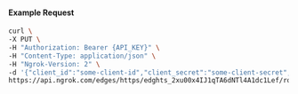 <!-- Code generated for API Clients. DO NOT EDIT. -->

#### Example Request

```bash
curl \
-X PUT \
-H "Authorization: Bearer {API_KEY}" \
-H "Content-Type: application/json" \
-H "Ngrok-Version: 2" \
-d '{"client_id":"some-client-id","client_secret":"some-client-secret","enabled":true,"issuer":"https://accounts.google.com","scopes":["profile"]}' \
https://api.ngrok.com/edges/https/edghts_2xu00x4IJ1qTA6dNTl4A1dc1Lef/routes/edghtsrt_2xu00xNr1uoUQAYR0w35m7dArd6/oidc
```
